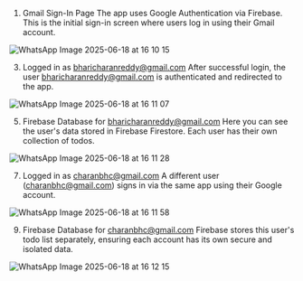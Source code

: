 1. Gmail Sign-In Page
The app uses Google Authentication via Firebase. 
This is the initial sign-in screen where users log in using their Gmail account.

![WhatsApp Image 2025-06-18 at 16 10 15](https://github.com/user-attachments/assets/e798183e-0b53-419e-be28-2c9b5c5f2136)


3. Logged in as bharicharanreddy@gmail.com
After successful login, the user bharicharanreddy@gmail.com is authenticated and redirected to the app.

![WhatsApp Image 2025-06-18 at 16 11 07](https://github.com/user-attachments/assets/6b8020e7-6795-4a20-a74b-e204e16e611a)


5. Firebase Database for bharicharanreddy@gmail.com
Here you can see the user's data stored in Firebase Firestore. 
Each user has their own collection of todos.

![WhatsApp Image 2025-06-18 at 16 11 28](https://github.com/user-attachments/assets/7f5346f4-e560-4d23-883d-5c71032a4ec5)


7. Logged in as charanbhc@gmail.com
A different user (charanbhc@gmail.com) signs in via the same app using their Google account.

![WhatsApp Image 2025-06-18 at 16 11 58](https://github.com/user-attachments/assets/0a561601-3180-4c5d-86fc-1a295238ccc1)


9. Firebase Database for charanbhc@gmail.com
Firebase stores this user's todo list separately, ensuring each account has its own secure and isolated data.

![WhatsApp Image 2025-06-18 at 16 12 15](https://github.com/user-attachments/assets/13fe5f24-4e07-43ca-91bc-272a211f85c1)

